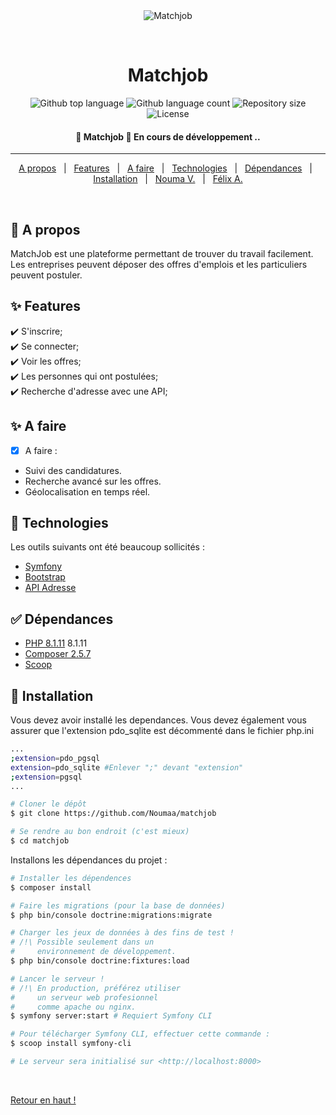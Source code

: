 <div align="center" id="top"> 
  <img src="./.github/app.gif" alt="Matchjob" />

  &#xa0;

  <!-- <a href="https://matchjob.netlify.app">Demo</a> -->
</div>

<h1 align="center">Matchjob</h1>

<p align="center">
  <img alt="Github top language" src="https://img.shields.io/github/languages/top/Noumaa/matchjob?color=56BEB8">

  <img alt="Github language count" src="https://img.shields.io/github/languages/count/Noumaa/matchjob?color=56BEB8">

  <img alt="Repository size" src="https://img.shields.io/github/repo-size/Noumaa/matchjob?color=56BEB8">

  <img alt="License" src="https://img.shields.io/github/license/Noumaa/matchjob?color=56BEB8">

  <!-- <img alt="Github issues" src="https://img.shields.io/github/issues/Noumaa/matchjob?color=56BEB8" /> -->

  <!-- <img alt="Github forks" src="https://img.shields.io/github/forks/Noumaa/matchjob?color=56BEB8" /> -->

  <!-- <img alt="Github stars" src="https://img.shields.io/github/stars/Noumaa/matchjob?color=56BEB8" /> -->
</p>

<!-- Status -->

<h4 align="center"> 
	🚀 Matchjob 🚧 En cours de développement ..
</h4> 

<hr>

<p align="center">
  <a href="#dart-a-propos">A propos</a> &#xa0; | &#xa0; 
  <a href="#sparkles-features">Features</a> &#xa0; | &#xa0;
  <a href="#sparkles-a-faire">A faire</a> &#xa0; | &#xa0;
  <a href="#rocket-technologies">Technologies</a> &#xa0; | &#xa0;
  <a href="#white_check_mark-dépendances">Dépendances</a> &#xa0; | &#xa0;
  <a href="#checkered_flag-installation">Installation</a> &#xa0; | &#xa0;
  <a href="https://github.com/Noumaa" target="_blank">Nouma V.</a> &#xa0; | &#xa0;
  <a href="https://github.com/AFelix20100" target="_blank">Félix A.</a>
</p>

<br>

## :dart: A propos ##

MatchJob est une plateforme permettant de trouver du travail facilement. Les entreprises peuvent déposer des offres d'emplois et les particuliers peuvent postuler. 

## :sparkles: Features ##

:heavy_check_mark: S'inscrire;\
:heavy_check_mark: Se connecter;\
:heavy_check_mark: Voir les offres;\
:heavy_check_mark: Les personnes qui ont postulées;\
:heavy_check_mark: Recherche d'adresse avec une API;

## :sparkles: A faire ##

- [x] A faire :
- Suivi des candidatures.
- Recherche avancé sur les offres.
- Géolocalisation en temps réel.


## :rocket: Technologies ##

Les outils suivants ont été beaucoup sollicités :

- [Symfony](https://symfony.com/)
- [Bootstrap](https://getbootstrap.com/)
- [API Adresse](https://adresse.data.gouv.fr/api-doc/adresse)

## :white_check_mark: Dépendances ##

- [PHP 8.1.11](https://windows.php.net/downloads/releases/archives/php-8.1.11-nts-Win32-vs16-x64.zip) 8.1.11
- [Composer 2.5.7 ](https://getcomposer.org/Composer-Setup.exe)
- [Scoop](https://scoop.sh/)

## :checkered_flag: Installation ##

Vous devez avoir installé les dependances. Vous devez également vous assurer que l'extension pdo_sqlite est décommenté dans le fichier php.ini
```bash
...
;extension=pdo_pgsql
extension=pdo_sqlite #Enlever ";" devant "extension"
;extension=pgsql
...
```


```bash
# Cloner le dépôt
$ git clone https://github.com/Noumaa/matchjob

# Se rendre au bon endroit (c'est mieux)
$ cd matchjob
```
Installons les dépendances du projet :

```bash
# Installer les dépendences
$ composer install

# Faire les migrations (pour la base de données)
$ php bin/console doctrine:migrations:migrate

# Charger les jeux de données à des fins de test !
# /!\ Possible seulement dans un
#     environnement de développement.
$ php bin/console doctrine:fixtures:load

# Lancer le serveur !
# /!\ En production, préférez utiliser
#     un serveur web profesionnel
#     comme apache ou nginx.
$ symfony server:start # Requiert Symfony CLI

# Pour télécharger Symfony CLI, effectuer cette commande : 
$ scoop install symfony-cli

# Le serveur sera initialisé sur <http://localhost:8000>
```

<!-- ## :memo: Licence ##

This project is under license from MIT. For more details, see the [LICENSE](LICENSE.md) file.


Fait avec :heart: par <a href="https://github.com/Noumaa" target="_blank">Nouma</a> -->

&#xa0;

<a href="#top">Retour en haut !</a>

